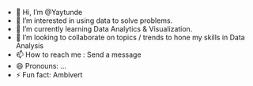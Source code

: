 - 👋 Hi, I’m @Yaytunde
- 👀 I’m interested in using data to solve problems.
- 🌱 I’m currently learning Data Analytics & Visualization.
- 💞️ I’m looking to collaborate on topics / trends to hone my skills in Data Analysis
- 📫 How to reach me : Send a message
- 😄 Pronouns: ...
- ⚡ Fun fact: Ambivert

<!---
Yaytunde/Yaytunde is a ✨ special ✨ repository because its `README.md` (this file) appears on your GitHub profile.
You can click the Preview link to take a look at your changes.
--->
